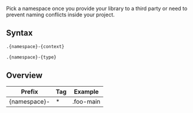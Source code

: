 Pick a namespace once you provide your library to a third party or need to prevent naming conflicts inside your project.


Syntax
------

```css
.{namespace}-{context}
```

```css
.{namespace}-{type}
```


Overview
--------

<table>
	<thead>
		<tr>
			<th>Prefix</th>
			<th>Tag</th>
			<th>Example</th>
		</tr>
	</thead>
	<tbody>
		<tr>
			<td>{namespace}-</td>
			<td>*</td>
			<td>.foo-main</td>
		</tr>
	</tbody>
</table>
